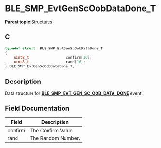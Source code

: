 # BLE\_SMP\_EvtGenScOobDataDone\_T

**Parent topic:**[Structures](GUID-32B57AF4-FA13-419A-852F-73C4E0457A07.md)

## C

```c
typedef struct  BLE_SMP_EvtGenScOobDataDone_T
{
    uint8_t                 confirm[16];
    uint8_t                 rand[16];
} BLE_SMP_EvtGenScOobDataDone_T;
```

## Description

Data structure for **[BLE\_SMP\_EVT\_GEN\_SC\_OOB\_DATA\_DONE](GUID-DA3C91C3-3ACA-4850-B469-FDF748DD2D87.md)** event.

## Field Documentation

|Field|Description|
|-----|-----------|
|confirm|The Confirm Value.|
|rand|The Random Number.|

